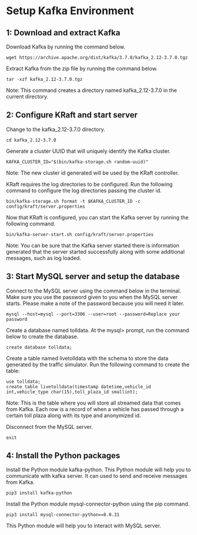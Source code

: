 # Setup Kafka Environment

## 1: Download and extract Kafka
  Download Kafka by running the command below.
    
    wget https://archive.apache.org/dist/kafka/3.7.0/kafka_2.12-3.7.0.tgz

  Extract Kafka from the zip file by running the command below.
    
    tar -xzf kafka_2.12-3.7.0.tgz

  Note: This command creates a directory named kafka_2.12-3.7.0 in the current directory.


## 2: Configure KRaft and start server
  Change to the kafka_2.12-3.7.0 directory.
    
    cd kafka_2.12-3.7.0

  Generate a cluster UUID that will uniquely identify the Kafka cluster.
    
    KAFKA_CLUSTER_ID="$(bin/kafka-storage.sh random-uuid)"

  Note: The new cluster id generated will be used by the KRaft controller.

  KRaft requires the log directories to be configured. Run the following command to configure the log directories passing the cluster id.
    
    bin/kafka-storage.sh format -t $KAFKA_CLUSTER_ID -c config/kraft/server.properties

  Now that KRaft is configured, you can start the Kafka server by running the following command.
    
    bin/kafka-server-start.sh config/kraft/server.properties

  Note: You can be sure that the Kafka server started there is information generated that the server started successfully along with some additional messages, such as log loaded.

              
## 3: Start MySQL server and setup the database
  Connect to the MySQL server using the command below in the terminal. Make sure you use the password given to you when the MySQL server starts. Please make a note of the password because you will need it later.
    
    mysql --host=mysql --port=3306 --user=root --password=Replace your password

  Create a database named tolldata.
  At the mysql> prompt, run the command below to create the database.
    
    create database tolldata;

  Create a table named livetolldata with the schema to store the data generated by the traffic simulator.
  Run the following command to create the table:

    use tolldata;
    create table livetolldata(timestamp datetime,vehicle_id int,vehicle_type char(15),toll_plaza_id smallint);

  Note: This is the table where you will store all streamed data that comes from Kafka. Each row is a record of when a vehicle has passed through a certain toll plaza along with its type and anonymized id.

  Disconnect from the MySQL server.
    
    exit

## 4: Install the Python packages
  Install the Python module kafka-python. This Python module will help you to communicate with kafka server. It can used to send and receive messages from Kafka.
    
    pip3 install kafka-python

  Install the Python module mysql-connector-python using the pip command.
    
    pip3 install mysql-connector-python==8.0.31

  This Python module will help you to interact with MySQL server.
